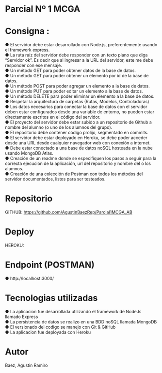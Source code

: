 # Parcial Nº 1 MCGA

# Consigna : 
● El servidor debe estar desarrollado con Node.js, preferentemente usando el framework express. </br>
● La ruta raíz del servidor debe responder con un texto plano que diga “Servidor ok”. Es decir que al ingresar a la URL del servidor, este me debe responder con ese mensaje.</br>
● Un método GET para poder obtener datos de la base de datos.</br>
● Un método GET para poder obtener un elemento por id de la base de datos.</br>
● Un método POST para poder agregar un elemento a la base de datos.</br>
● Un método PUT para poder editar un elemento a la base de datos.</br>
● Un método DELETE para poder eliminar un elemento a la base de datos.</br>
● Respetar la arquitectura de carpetas (Rutas, Modelos, Controladoras)</br>
● Los datos necesarios para conectar la base de datos con el servidor deben estar configurados desde una variable de entorno, no pueden estar directamente escritos en el código del servidor.</br>
● El proyecto del servidor debe estar subido a un repositorio de Github a nombre del alumno (o uno de los alumnos del grupo).</br>
● El repositorio debe contener código prolijo, segmentado en commits.</br>
● El servidor debe estar deployado en Heroku, se debe poder acceder desde una URL desde cualquier navegador web con conexión a internet.</br>
● Debe estar conectado a una base de datos noSQL hosteada en la nube usando MongoDB Atlas.</br>
● Creación de un readme donde se especifiquen los pasos a seguir para la correcta ejecución de la aplicación, url del repositorio y nombre del o los alumnos.</br>
● Creación de una colección de Postman con todos los métodos del servidor documentados, listos para ser testeados.</br>

# Repositorio
GITHUB: https://github.com/AgustinBaezRep/Parcial1MCGA_AB

# Deploy
HEROKU:

# Endpoint (POSTMAN)
● http://localhost:3000/


# Tecnologias utilizadas
● La aplicacion fue desarrollada utilizando el framework de NodeJs llamado Express</br>
● La persistencia de datos se realizo en una BDD noSQL llamada MongoDB</br>
● El versionado del codigo se manejo con Git & GitHub</br>
● La aplicacion fue deployada con Heroku</br>

# Autor
Baez, Agustin Ramiro